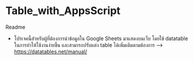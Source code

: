 # Table_with_AppsScript

Readme 
 - โปรเจคนี้สำหรับผู้ที่ต้องการนำข้อมูลใน Google Sheets มาแสดงบนเว็บ โดยใช้ datatable ในการทำให้ใช้งานง่ายขึ้น และสามารถปรับแต่ง table ได้เพิ่มเติมตามต้องการ --> https://datatables.net/manual/
